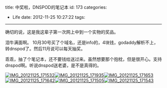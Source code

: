 title: 中奖啦，DNSPOD的笔记本
id: 173
categories:
  - Life
date: 2012-11-25 10:27:22
tags:
---

确切的说，这是我这辈子第一次网上中到一个实物的奖品。

泪牛满面啊。 10月30号买了个域名，还是info的，4块钱，godaddy解析不上，转dnspod了。然后11月说可以每天抽奖。

乖乖，抽了个笔记本，还不要钱给送过来。虽然想要那个抱枕，但是很开心。支持dnspod啊。听说dnspod送老婆，是不是真得的。

[![](http://7xnueu.com1.z0.glb.clouddn.com/2012/11/IMG_20121125_171532-300x225.jpg "IMG_20121125_171532")](http://7xnueu.com1.z0.glb.clouddn.com/2012/11/IMG_20121125_171532.jpg)[![](http://7xnueu.com1.z0.glb.clouddn.com/2012/11/IMG_20121125_171935-300x225.jpg "IMG_20121125_171935")](http://7xnueu.com1.z0.glb.clouddn.com/2012/11/IMG_20121125_171935.jpg)[![](http://7xnueu.com1.z0.glb.clouddn.com/2012/11/IMG_20121125_171653-225x300.jpg "IMG_20121125_171653")](http://7xnueu.com1.z0.glb.clouddn.com/2012/11/IMG_20121125_171653.jpg)[![](http://7xnueu.com1.z0.glb.clouddn.com/2012/11/IMG_20121125_171642-225x300.jpg "IMG_20121125_171642")](http://7xnueu.com1.z0.glb.clouddn.com/2012/11/IMG_20121125_171642.jpg)[![](http://7xnueu.com1.z0.glb.clouddn.com/2012/11/IMG_20121125_171505-225x300.jpg "IMG_20121125_171505")](http://7xnueu.com1.z0.glb.clouddn.com/2012/11/IMG_20121125_171505.jpg)[![](http://7xnueu.com1.z0.glb.clouddn.com/2012/11/IMG_20121125_171543-300x225.jpg "IMG_20121125_171543")](http://7xnueu.com1.z0.glb.clouddn.com/2012/11/IMG_20121125_171543.jpg)

&nbsp;